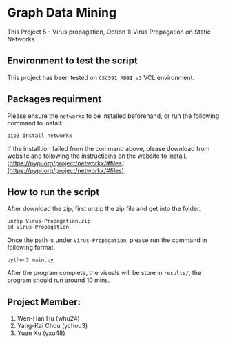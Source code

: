 # Graph Data Mining

This Project 5 - Virus propagation, Option 1: Virus Propagation on Static Networks

## Environment to test the script

This project has been tested on `CSC591_ADBI_v3` VCL environment.

## Packages requirment

Please ensure the `networkx` to be installed beforehand, or run the following command to install:

```
pip3 install networkx
```

If the installtion failed from the command above, please download from website and following the instructioins on the website to install.
[https://pypi.org/project/networkx/#files](https://pypi.org/project/networkx/#files)

## How to run the script

After download the zip, first unzip the zip file and get into the folder.

```
unzip Virus-Propagation.zip
cd Virus-Propagation
```

Once the path is under `Virus-Propagation`, please run the command in following format.

```
python3 main.py
```

After the program complete, the visuals will be store in `results/`, the program should run around 10 mins.

## Project Member:

1. Wen-Han Hu (whu24)
2. Yang-Kai Chou (ychou3)
3. Yuan Xu (yxu48)
